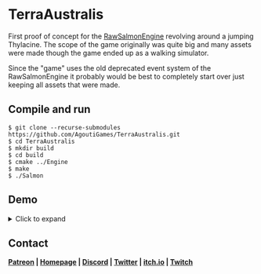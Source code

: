 # TerraAustralis
First proof of concept for the [RawSalmonEngine](https://github.com/AgoutiGames/RawSalmonEngine) revolving around a jumping Thylacine. The scope of the game originally was quite big and many assets were made though the game ended up as a walking simulator.

Since the "game" uses the old deprecated event system of the RawSalmonEngine it probably would be best to completely start over just keeping all assets that were made.
## Compile and run
    
    $ git clone --recurse-submodules https://github.com/AgoutiGames/TerraAustralis.git
    $ cd TerraAustralis
    $ mkdir build
    $ cd build
    $ cmake ../Engine
    $ make
    $ ./Salmon

## Demo
<details><summary>Click to expand</summary>

  ![Gameplay](/essentials/showcase/gameplay.gif)
    
</details>

## Contact
**[Patreon](https://www.patreon.com/agoutigames) | [Homepage](https://agouti.games) | [Discord](https://discord.gg/thAaD9e) | [Twitter](https://twitter.com/agoutigames) | [itch.io](https://agoutigames.itch.io/) | [Twitch](https://www.twitch.tv/agouti_games)**
